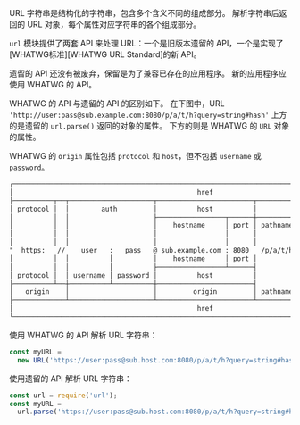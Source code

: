 
URL 字符串是结构化的字符串，包含多个含义不同的组成部分。
解析字符串后返回的 URL 对象，每个属性对应字符串的各个组成部分。

`url` 模块提供了两套 API 来处理 URL：一个是旧版本遗留的 API，一个是实现了 [WHATWG标准][WHATWG URL Standard]的新 API。

遗留的 API 还没有被废弃，保留是为了兼容已存在的应用程序。
新的应用程序应使用 WHATWG 的 API。

WHATWG 的 API 与遗留的 API 的区别如下。
在下图中，URL `'http://user:pass@sub.example.com:8080/p/a/t/h?query=string#hash'` 上方的是遗留的 `url.parse()` 返回的对象的属性。
下方的则是 WHATWG 的 `URL` 对象的属性。

WHATWG 的 `origin` 属性包括 `protocol` 和 `host`，但不包括 `username` 或 `password`。

```txt
┌────────────────────────────────────────────────────────────────────────────────────────────────┐
│                                              href                                              │
├──────────┬──┬─────────────────────┬────────────────────────┬───────────────────────────┬───────┤
│ protocol │  │        auth         │          host          │           path            │ hash  │
│          │  │                     ├─────────────────┬──────┼──────────┬────────────────┤       │
│          │  │                     │    hostname     │ port │ pathname │     search     │       │
│          │  │                     │                 │      │          ├─┬──────────────┤       │
│          │  │                     │                 │      │          │ │    query     │       │
"  https:   //    user   :   pass   @ sub.example.com : 8080   /p/a/t/h  ?  query=string   #hash "
│          │  │          │          │    hostname     │ port │          │                │       │
│          │  │          │          ├─────────────────┴──────┤          │                │       │
│ protocol │  │ username │ password │          host          │          │                │       │
├──────────┴──┼──────────┴──────────┼────────────────────────┤          │                │       │
│   origin    │                     │         origin         │ pathname │     search     │ hash  │
├─────────────┴─────────────────────┴────────────────────────┴──────────┴────────────────┴───────┤
│                                              href                                              │
└────────────────────────────────────────────────────────────────────────────────────────────────┘
```

使用 WHATWG 的 API 解析 URL 字符串：

```js
const myURL =
  new URL('https://user:pass@sub.host.com:8080/p/a/t/h?query=string#hash');
```

使用遗留的 API 解析 URL 字符串：
```js
const url = require('url');
const myURL =
  url.parse('https://user:pass@sub.host.com:8080/p/a/t/h?query=string#hash');
```

